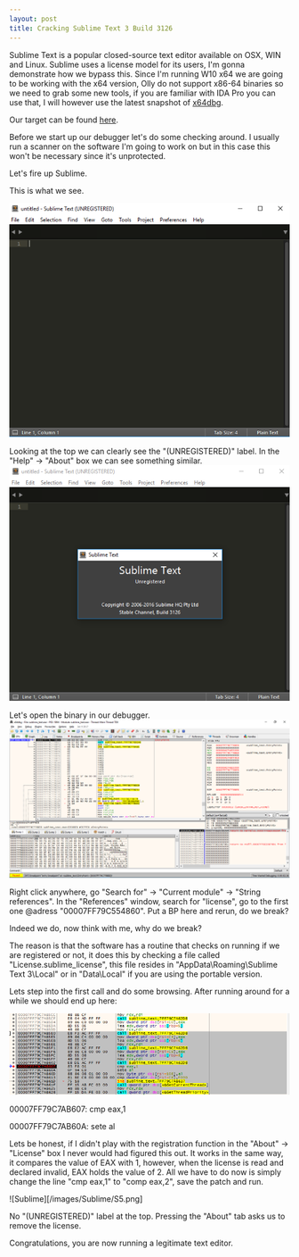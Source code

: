 ```yaml
---
layout: post
title: Cracking Sublime Text 3 Build 3126
---
```


Sublime Text is a popular closed-source text editor available on OSX, WIN and Linux.
Sublime uses a license model for its users, I'm gonna demonstrate how we bypass this.
Since I'm running W10 x64 we are going to be working with the x64 version, Olly do not support x86-64 binaries
so we need to grab some new tools, if you are familiar with IDA Pro you can use that, I will however
use the latest snapshot of [x64dbg](http://x64dbg.com/#start).

Our target can be found [here](https://www.sublimetext.com/3).

Before we start up our debugger let's do some checking around. I usually run a scanner
on the software I'm going to work on but in this case this won't be necessary since it's unprotected.

Let's fire up Sublime.

This is what we see.

![Sublime](/images/Sublime/S1.png)

Looking at the top we can clearly see the "(UNREGISTERED)" label. In the "Help" -> "About" box we can see something similar.
![Sublime](/images/Sublime/S2.png)

Let's open the binary in our debugger.
![Sublime](/images/Sublime/S3.png)

Right click anywhere, go "Search for" -> "Current module" -> "String references".
In the "References" window, search for "license", go to the first one @adress "00007FF79C554860".
Put a BP here and rerun, do we break?

Indeed we do, now think with me, why do we break?

The reason is that the software has a routine that checks on running if we are registered or not, it does this by
checking a file called "License.sublime_license", this file resides in "AppData\Roaming\Sublime Text 3\Local" or in
"Data\Local" if you are using the portable version.

Lets step into the first call and do some browsing. After running around for a while we should end up here:

![Sublime](/images/Sublime/S4.png)

00007FF79C7AB607: cmp eax,1


00007FF79C7AB60A: sete al

Lets be honest, if I didn't play with the registration function in the "About" -> "License" box I never would had figured this out.
It works in the same way, it compares the value of EAX with 1, however, when the license is read and declared invalid, EAX
holds the value of 2. All we have to do now is simply change the line "cmp eax,1" to "comp eax,2", save the patch and run.

![Sublime][/images/Sublime/S5.png]

No "(UNREGISTERED)" label at the top.
Pressing the "About" tab asks us to remove the license.

Congratulations, you are now running a legitimate text editor.
